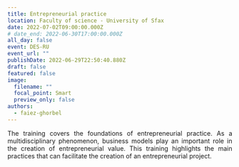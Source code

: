 ```yaml
---
title: Entrepreneurial practice
location: Faculty of science - University of Sfax
date: 2022-07-02T09:00:00.000Z
# date_end: 2022-06-30T17:00:00.000Z
all_day: false
event: DES-RU
event_url: ""
publishDate: 2022-06-29T22:50:40.880Z
draft: false
featured: false
image:
  filename: ""
  focal_point: Smart
  preview_only: false
authors:
  - faiez-ghorbel
---
```

<div style="text-align: justify">
The training covers the foundations of entrepreneurial practice. As a multidisciplinary phenomenon, business models play an important role in the creation of entrepreneurial value. This training highlights the main practices that can facilitate the creation of an entrepreneurial project.</br>
</div>
